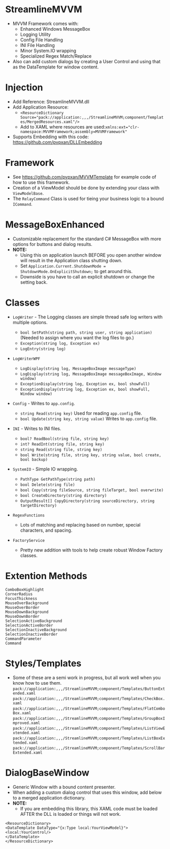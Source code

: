 # StreamlineMVVM
* MVVM Framework comes with:
  * Enhanced Windows MessageBox
  * Logging Utility
  * Config File Handling
  * INI File Handling
  * Minor System.IO wrapping
  * Specialized Regex Match/Replace
* Also can add custom dialogs by creating a User Control and using that as the DataTemplate for window content.

# Injection
* Add Reference: StreamlineMVVM.dll
* Add Application Resource:
  * `<ResourceDictionary Source="pack://application:,,,/StreamlineMVVM;component/Templates/MergedResources.xaml"/>`
  * Add to XAML where resources are used:`xmlns:ext="clr-namespace:MVVMFramework;assembly=MVVMFramework"`
* Supports Embedding with this code: https://github.com/pvpxan/DLLEmbedding

# Framework
* See https://github.com/pvpxan/MVVMTemplate for example code of how to use this framework.
* Creation of a ViewModel should be done by extending your class with `ViewModelBase`.
* The `RelayCommand` Class is used for tieing your business logic to a bound `ICommand`.

# MessageBoxEnhanced
* Customizable replacement for the standard C# MessageBox with more options for buttons and dialog results.
* __NOTE:__ 
  * Using this on application launch BEFORE you open another window will result in the Application class shutting down.
  * Set `Application.Current.ShutdownMode = ShutdownMode.OnExplicitShutdown;` to get around this.
  * Downside is you have to call an explicit shutdown or change the setting back.

# Classes
* `LogWriter` - The Logging classes are simple thread safe log writers with multiple options.
  * `bool SetPath(string path, string user, string application)` (Needed to assign where you want the log files to go.)
  * `Exception(string log, Exception ex)`
  * `LogEntry(string log)`
* `LogWriterWPF`
  * `LogDisplay(string log, MessageBoxImage messageType)`
  * `LogDisplay(string log, MessageBoxImage messageBoxImage, Window window)`
  * `ExceptionDisplay(string log, Exception ex, bool showFull)`
  * `ExceptionDisplay(string log, Exception ex, bool showFull, Window window)`

* `Config` - Writes to `app.config`.
  * `string Read(string key)` Used for reading `app.config` file.
  * `bool Update(string key, string value)` Writes to `app.config` file.
* `INI` - Writes to INI files.
  * `bool? ReadBool(string file, string key)`
  * `int? ReadInt(string file, string key)`
  * `string Read(string file, string key)`
  * `bool Write(string file, string key, string value, bool create, bool backup)`

* `SystemIO` - Simple IO wrapping.
  * `PathType GetPathType(string path)`
  * `bool Delete(string file)`
  * `bool Copy(string fileSource, string fileTarget, bool overwrite)`
  * `bool CreateDirectory(string directory)`
  * `OutputResult[] CopyDirectory(string sourceDirectory, string targetDirectory)`
* `RegexFunctions`
  * Lots of matching and replacing based on number, special characters, and spacing.
* `FactoryService`
  * Pretty new addition with tools to help create robust Window Factory classes.
  
# Extention Methods
`ComboBoxHighlight`\
`CornerRadius`\
`FocusThickness`\
`MouseOverBackground`\
`MouseOverBorder`\
`MouseDownBackground`\
`MouseDownBorder`\
`SelectionActiveBackground`\
`SelectionActiveBorder`\
`SelectionInactiveBackground`\
`SelectionInactiveBorder`\
`CommandParameter`\
`Command`

# Styles/Templates
* Some of these are a semi work in progress, but all work well when you know how to use them.
`pack://application:,,,/StreamlineMVVM;component/Templates/ButtonExtended.xaml`\
`pack://application:,,,/StreamlineMVVM;component/Templates/CheckBox.xaml`\
`pack://application:,,,/StreamlineMVVM;component/Templates/FlatComboBox.xaml`\
`pack://application:,,,/StreamlineMVVM;component/Templates/GroupBoxImproved.xaml`\
`pack://application:,,,/StreamlineMVVM;component/Templates/ListViewExtended.xaml`\
`pack://application:,,,/StreamlineMVVM;component/Templates/ListBoxExtended.xaml`\
`pack://application:,,,/StreamlineMVVM;component/Templates/ScrollBarExtended.xaml`

# DialogBaseWindow
* Generic Window with a bound content presenter.
* When adding a custom dialog control that uses this window, add below to a merged application dictionary.
* __NOTE:__
  * If you are embedding this library, this XAML code must be loaded AFTER the DLL is loaded or things will not work.
    
`<ResourceDictionary>`\
    `<DataTemplate DataType="{x:Type local:YourViewModel}">`\
        `<local:YourControl/>`\
    `</DataTemplate>`\
`</ResourceDictionary>`